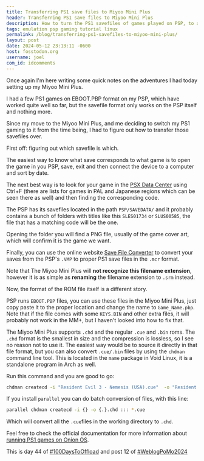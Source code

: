 ```yaml
---
title: Transferring PS1 save files to Miyoo Mini Plus
header: Transferring PS1 save files to Miyoo Mini Plus
description: How to turn the PS1 savefiles of games played on PSP, to a regular savefile usable in PS1 emulators and retro emulation devices like the Miyoo Mini Plus
tags: emulation psp gaming tutorial linux
permalink: /blog/transferring-ps1-savefiles-to-miyoo-mini-plus/
layout: post
date: 2024-05-12 23:13:11 -0600
host: fosstodon.org
username: joel
com_id: idcomments
---
```


Once again I'm here writing some quick notes on the adventures I had today setting up my Miyoo Mini Plus.

I had a few PS1 games on EBOOT.PBP format on my PSP, which have worked quite well so far, but the savefile format only works on the PSP itself and nothing more.

Since my move to the Miyoo Mini Plus, and me deciding to switch my PS1 gaming to it from the time being, I had to figure out how to transfer those savefiles over.

First off: figuring out which savefile is which.


The easiest way to know what save corresponds to what game is to open the game in you PSP, save, exit and then connect the device to a computer and sort by date.

The next best way is to look for your game in the [PSX Data Center](https://psxdatacenter.com/ntsc-u_list.html) using Ctrl+F (there are lists for games in PAL and Japanese regions which can be seen there as well) and then finding the corresponding code.

The PSP has its savefiles located in the path `PSP/SAVEDATA/` and it probably contains a bunch of folders with titles like this `SLES01734` or `SLUS00585`, the file that has a matching code will be the one.

Opening the folder you will find a PNG file, usually of the game cover art, which will confirm it is the game we want.

Finally, you can use the online website [Save File Converter](https://savefileconverter.com/#/ps1/psp) to convert your saves from the PSP's `.VMP` to proper PS1 save files in the `.mcr` format.

Note that The Miyoo Mini Plus will **not recognize this filename extension**, however it is as simple as **renaming** the filename extension to `.srm` instead.

Now, the format of the ROM file itself is a different story.

PSP runs `EBOOT.PBP` files, you can use these files in the Miyoo Mini Plus, just copy paste it to the proper location and change the name to `Game_Name.pbp`. Note that if the file comes with some `KEYS.BIN` and other extra files, it will probably not work in the MM+, but I haven't looked into how to fix that.

The Miyoo Mini Plus supports `.chd` and the regular `.cue` and `.bin` roms. The `.chd` format is the smallest in size and the compression is lossless, so I see no reason not to use it. The easiest way would be to source it directly in that file format, but you can also convert `.cue/.bin` files by using the `chdman` command line tool. This is located in the `mame` package in Void Linux, it is a standalone program in Arch as well.

Run this command and you are good to go:

```bash
chdman createcd -i "Resident Evil 3 - Nemesis (USA).cue"  -o "Resident Evil 3 - Nemesis (USA).chd"
```

If you install `parallel` you can do batch conversion of files, with this line:

```bash
parallel chdman createcd -i {} -o {.}.chd ::: *.cue
```

Which will convert all the `.cue`files in the working directory to `.chd`.

Feel free to check the official documentation for more information about [running PS1 games on Onion OS](https://onionui.github.io/docs/emulators/psx).



This is day 44 of [#100DaysToOffload](daystooffload.com/) and post 12 of [#WeblogPoMo2024](https://weblog.anniegreens.lol/weblog-posting-month-2024)
